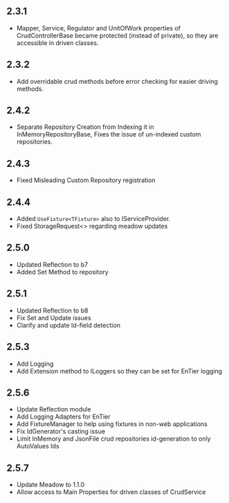 
2.3.1
-----


 * Mapper, Service, Regulator  and UnitOfWork properties of 
 CrudControllerBase became protected (instead of private),
  so they are accessible in driven classes.
  
  
 2.3.2
 -----
 
  * Add overridable crud methods before error checking for easier driving methods.
    
  2.4.2
  -----
  
  * Separate Repository Creation from Indexing it in InMemoryRepositoryBase, 
    Fixes the issue of un-indexed custom repositories. 
    
    
  2.4.3
  ------
   
   * Fixed Misleading Custom Repository registration
    
  2.4.4
  -----
  
   * Added ```UseFixture<TFixture>``` also to IServiceProvider.
   * Fixed StorageRequest<> regarding meadow updates
    
  2.5.0
  -----
  
   * Updated Reflection to b7
   * Added Set Method to repository
   
   2.5.1
   -----
   * Updated Reflection to b8
   * Fix Set and Update issues
   * Clarify and update Id-field detection
   
  2.5.3
  -----
   * Add Logging
   * Add Extension method to ILoggers so they can be set for EnTier logging 

  2.5.6
  ------
  
   * Update Reflection module
   * Add Logging Adapters for EnTier
   * Add FixtureManager to help using fixtures in non-web applications
   * Fix IdGenerator's casting issue
   * Limit InMemory and JsonFile crud repositories id-generation to only AutoValues Ids
   
   
 2.5.7
 ------
   * Update Meadow to 1.1.0
   * Allow access to Main Properties for driven classes of CrudService     